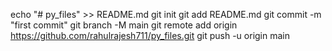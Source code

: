 echo "# py_files" >> README.md
git init
git add README.md
git commit -m "first commit"
git branch -M main
git remote add origin https://github.com/rahulrajesh711/py_files.git
git push -u origin main

